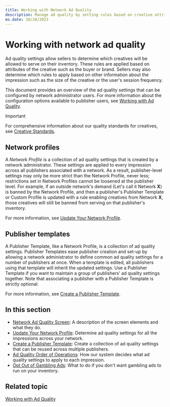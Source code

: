 ```yaml
---
title: Working with Network Ad Quality
description: Manage ad quality by setting rules based on creative attributes (buyer, brand), size, or user session frequency for inventory display control.
ms.date: 10/28/2023
---
```


# Working with network ad quality

Ad quality settings allow sellers to determine which creatives will be allowed to serve on their inventory. These rules are applied based on attributes of the creative such as the buyer or brand. Sellers may also determine which rules to apply based on other information about the impression such as the size of the creative or the user's session
frequency.

This document provides an overview of the ad quality settings that can be configured by network administrator users. For more information about the configuration options available to publisher users, see [Working with Ad Quality](working-with-publisher-ad-quality.md).

> [!IMPORTANT]
> For comprehensive information about our quality standards for creatives, see [Creative Standards](creative-standards.md).

## Network profiles

A *Network Profile* is a collection of ad quality settings that is created by a network administrator. These settings are applied to every impression across all publishers associated with a network. As a result, publisher-level settings may only be more strict than the Network Profile, never less; restrictions set in Network Profiles cannot be loosened at the publisher level. For example, if an outside network's demand (Let's call it Network **X**) is banned by the Network Profile, and then a publisher's Publisher Template or Custom Profile is updated with a rule enabling creatives from Network **X**, those creatives will still be banned from serving on that publisher's inventory.

For more information, see [Update Your Network Profile](update-your-network-profile.md).

## Publisher templates

A Publisher Template, like a Network Profile, is a collection of ad quality settings. Publisher Templates ease publisher creation and set-up by allowing a network administrator to define common ad quality settings for a number of publishers at once. When a template is edited, all publishers using that template will inherit the updated settings. Use a Publisher Template if you want to maintain a group of publishers' ad quality settings together. Note that associating a publisher with a Publisher Template is strictly optional.

For more information, see [Create a Publisher Template](create-a-publisher-template.md).

## In this section

- [Network Ad Quality Screen](network-ad-quality-screen.md): A description of the screen elements and what they do.
- [Update Your Network Profile](update-your-network-profile.md): Determine ad quality settings for all the
  impressions across your network.
- [Create a Publisher Template](create-a-publisher-template.md): Create a collection of ad quality settings that
  can be reused across multiple publishers.
- [Ad Quality Order of Operations](ad-quality-order-of-operations.md): How our system decides what ad quality
  settings to apply to each impression.
- [Opt Out of Gambling Ads](opt-out-of-gambling-ads.md): What to do if you don't want gambling ads to run on your
  inventory.

## Related topic

[Working with Ad Quality](working-with-publisher-ad-quality.md)